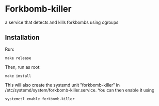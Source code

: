 # Forkbomb-killer

a service that detects and kills forkbombs using cgroups

## Installation

Run:
```
make release
```
Then, run as root:
```
make install
```

This will also create the systemd unit "forkbomb-killer" in /etc/systemd/system/forkbomb-killer.service.
You can then enable it using 
```
systemctl enable forkbomb-killer
```
